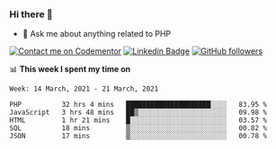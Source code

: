 ### Hi there 👋

<!--
**mustafaculban/mustafaculban** is a ✨ _special_ ✨ repository because its `README.md` (this file) appears on your GitHub profile.

Here are some ideas to get you started:

- 🌱 I’m currently learning ...
- 👯 I’m looking to collaborate on ...
- 🤔 I’m looking for help with ...
- 📫 How to reach me: ...
- 😄 Pronouns: ...
- ⚡ Fun fact: ...

-->
- 💬 Ask me about anything related to PHP

[![Contact me on Codementor](https://www.codementor.io/m-badges/karamusluk/book-session.svg)](https://www.codementor.io/@karamusluk?refer=badge)
[![Linkedin Badge](https://img.shields.io/badge/-Mustafa%20Culban-blue?style=social&logo=Linkedin&logoColor=blue&link=https://www.linkedin.com/in/mustafaculban/)](https://www.linkedin.com/in/mustafaculban/) 
[![GitHub followers](https://img.shields.io/github/followers/karamusluk?label=Follow&style=social)](https://github.com/karamusluk/?tab=follow)


📊 **This week I spent my time on**
<!--START_SECTION:waka-->
```text
Week: 14 March, 2021 - 21 March, 2021

PHP          32 hrs 4 mins   █████████████████████░░░░   83.95 % 
JavaScript   3 hrs 48 mins   ██▒░░░░░░░░░░░░░░░░░░░░░░   09.98 % 
HTML         1 hr 21 mins    █░░░░░░░░░░░░░░░░░░░░░░░░   03.57 % 
SQL          18 mins         ▒░░░░░░░░░░░░░░░░░░░░░░░░   00.82 % 
JSON         17 mins         ▒░░░░░░░░░░░░░░░░░░░░░░░░   00.78 % 
```
<!--END_SECTION:waka-->

